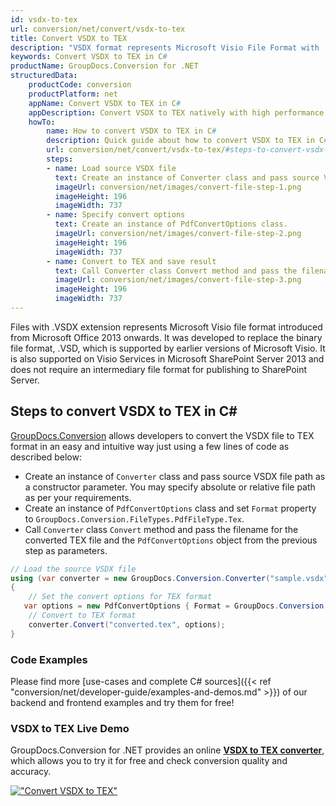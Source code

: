 ```yaml
---
id: vsdx-to-tex
url: conversion/net/convert/vsdx-to-tex
title: Convert VSDX to TEX
description: "VSDX format represents Microsoft Visio File Format with .vsdx extension. Learn how to convert VSDX to TEX file programmatically in C# language using GroupDocs.Conversion for .NET library."
keywords: Convert VSDX to TEX in C#
productName: GroupDocs.Conversion for .NET
structuredData:
    productCode: conversion
    productPlatform: net
    appName: Convert VSDX to TEX in C#
    appDescription: Convert VSDX to TEX natively with high performance using C# language and server side GroupDocs.Conversion for .NET APIs, without the use of any software like Microsoft or Open Office.
    howTo:
        name: How to convert VSDX to TEX in C# 
        description: Quick guide about how to convert VSDX to TEX in C# with high performance and accuracy.
        url: conversion/net/convert/vsdx-to-tex/#steps-to-convert-vsdx-to-tex-in-c
        steps:
        - name: Load source VSDX file 
          text: Create an instance of Converter class and pass source VSDX file path as a constructor parameter. You may specify absolute or relative file path as per your requirements. 
          imageUrl: conversion/net/images/convert-file-step-1.png
          imageHeight: 196
          imageWidth: 737
        - name: Specify convert options 
          text: Create an instance of PdfConvertOptions class.
          imageUrl: conversion/net/images/convert-file-step-2.png
          imageHeight: 196
          imageWidth: 737
        - name: Convert to TEX and save result 
          text: Call Converter class Convert method and pass the filename for the converted HTML file and the PdfConvertOptions object from the previous step as parameters.
          imageUrl: conversion/net/images/convert-file-step-3.png
          imageHeight: 196
          imageWidth: 737
---
```


Files with .VSDX extension represents Microsoft Visio file format introduced from Microsoft Office 2013 onwards. It was developed to replace the binary file format, .VSD, which is supported by earlier versions of Microsoft Visio. It is also supported on Visio Services in Microsoft SharePoint Server 2013 and does not require an intermediary file format for publishing to SharePoint Server.

## Steps to convert VSDX to TEX in C#

[GroupDocs.Conversion](https://products.groupdocs.com/conversion/net) allows developers to convert the VSDX file to TEX format in an easy and intuitive way just using a few lines of code as described below:

* Create an instance of `Converter` class and pass source VSDX file path as a constructor parameter. You may specify absolute or relative file path as per your requirements. 
* Create an instance of `PdfConvertOptions` class and set `Format` property to `GroupDocs.Conversion.FileTypes.PdfFileType.Tex`.
* Call `Converter` class `Convert` method and pass the filename for the converted TEX file and the `PdfConvertOptions` object from the previous step as parameters.

```csharp
// Load the source VSDX file
using (var converter = new GroupDocs.Conversion.Converter("sample.vsdx"))
{
    // Set the convert options for TEX format
   var options = new PdfConvertOptions { Format = GroupDocs.Conversion.FileTypes.PdfFileType.Tex };
    // Convert to TEX format
    converter.Convert("converted.tex", options);
}
```

### Code Examples

Please find more [use-cases and complete C# sources]({{< ref "conversion/net/developer-guide/examples-and-demos.md" >}}) of our backend and frontend examples and try them for free!

### VSDX to TEX Live Demo

GroupDocs.Conversion for .NET provides an online [**VSDX to TEX converter**](https://products.groupdocs.app/conversion/vsdx-to-tex), which allows you to try it for free and check conversion quality and accuracy.

[!["Convert VSDX to TEX"](conversion/net/images/convert-to-tex/convert-vsdx-to-tex.png)](https://products.groupdocs.app/conversion/vsdx-to-tex)